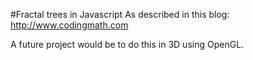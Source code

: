 #Fractal trees in Javascript
As described in this blog: http://www.codingmath.com

A future project would be to do this in 3D using OpenGL.

